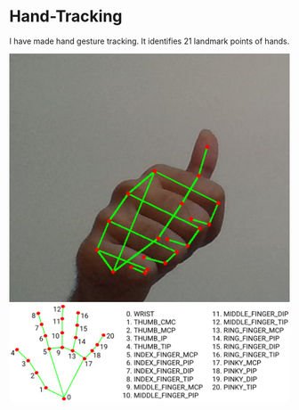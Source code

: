 # Hand-Tracking

I have made hand gesture tracking. It identifies 21 landmark points of hands.

![Screen shot of Output](https://raw.githubusercontent.com/kulin-patel/Hand-Tracking/master/thumbs_up.png)
![List of landarks](https://raw.githubusercontent.com/kulin-patel/Hand-Tracking/master/hand_landmarks.png)
